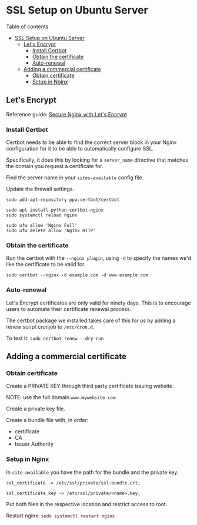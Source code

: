 # SSL Setup on Ubuntu Server
Table of contents
- [SSL Setup on Ubuntu Server](#ssl-setup-on-ubuntu-server)
  - [Let's Encrypt](#lets-encrypt)
    - [Install Certbot](#install-certbot)
    - [Obtain the certificate](#obtain-the-certificate)
    - [Auto-renewal](#auto-renewal)
  - [Adding a commercial certificate](#adding-a-commercial-certificate)
    - [Obtain certificate](#obtain-certificate)
    - [Setup in Nginx](#setup-in-nginx)

## Let's Encrypt
Reference guide: [Secure Nginx with Let's Encrypt](https://www.digitalocean.com/community/tutorials/how-to-secure-nginx-with-let-s-encrypt-on-ubuntu-18-04)

### Install Certbot
Certbot needs to be able to find the correct server block in your Nginx configuration for it to be able to automatically configure SSL. 

Specifically, it does this by looking for a `server_name` directive that matches the domain you request a certificate for.

Find the server name in your `sites-available` config file.

Update the firewall settings.
```
sudo add-apt-repository ppa:certbot/certbot

sudo apt install python-certbot-nginx
sudo systemctl reload nginx

sudo ufw allow 'Nginx Full'
sudo ufw delete allow 'Nginx HTTP'
```
### Obtain the certificate
Run the certbot with the `--nginx plugin`, using `-d` to specify the names we'd like the certificate to be valid for.

`sudo certbot --nginx -d example.com -d www.example.com`

### Auto-renewal
Let's Encrypt certificates are only valid for ninety days. This is to encourage users to automate their certificate renewal process. 

The certbot package we installed takes care of this for us by adding a renew script cronjob to `/etc/cron.d`. 

To test it: `sudo certbot renew --dry-run`

## Adding a commercial certificate
### Obtain certificate
Create a PRIVATE KEY through third party certificate issuing website. 

NOTE: use the full domain `www.mywebsite.com`

Create a private key file.

Create a bundle file with, in order:
- certificate
- CA
- Issuer Authority

### Setup in Nginx
In `site-available` you have the path for the bundle and the private key.
```
ssl_certificate -> /etc/ssl/private/ssl-bundle.crt;

ssl_certificate_key -> /etc/ssl/private/<name>.key;
```
Put both files in the respective location and restrict access to root.

Restart nginx: `sudo systemctl restart nginx`